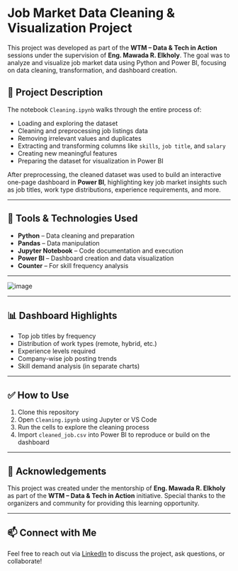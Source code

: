 # Job Market Data Cleaning & Visualization Project

This project was developed as part of the **WTM – Data & Tech in Action** sessions under the supervision of **Eng. Mawada R. Elkholy**. The goal was to analyze and visualize job market data using Python and Power BI, focusing on data cleaning, transformation, and dashboard creation.

## 📌 Project Description

The notebook `Cleaning.ipynb` walks through the entire process of:

- Loading and exploring the dataset
- Cleaning and preprocessing job listings data
- Removing irrelevant values and duplicates
- Extracting and transforming columns like `skills`, `job title`, and `salary`
- Creating new meaningful features
- Preparing the dataset for visualization in Power BI

After preprocessing, the cleaned dataset was used to build an interactive one-page dashboard in **Power BI**, highlighting key job market insights such as job titles, work type distributions, experience requirements, and more.

---

## 🧰 Tools & Technologies Used

- **Python** – Data cleaning and preparation  
- **Pandas** – Data manipulation  
- **Jupyter Notebook** – Code documentation and execution  
- **Power BI** – Dashboard creation and data visualization  
- **Counter** – For skill frequency analysis

---
![image](https://github.com/user-attachments/assets/c448d95c-02d6-4397-8e76-3b8116022759)


---

## 📊 Dashboard Highlights

- Top job titles by frequency
- Distribution of work types (remote, hybrid, etc.)
- Experience levels required
- Company-wise job posting trends
- Skill demand analysis (in separate charts)

---

## ✅ How to Use

1. Clone this repository
2. Open `Cleaning.ipynb` using Jupyter or VS Code
3. Run the cells to explore the cleaning process
4. Import `cleaned_job.csv` into Power BI to reproduce or build on the dashboard

---

## 📌 Acknowledgements

This project was created under the mentorship of **Eng. Mawada R. Elkholy** as part of the **WTM – Data & Tech in Action** initiative. Special thanks to the organizers and community for providing this learning opportunity.

---

## 📫 Connect with Me

Feel free to reach out via [LinkedIn](https://www.linkedin.com/in/eslam-saad-2269ab281/) to discuss the project, ask questions, or collaborate!


